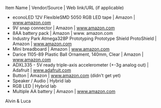 Item Name | Vendor/Source | Web link/URL (if applicable) 

- econoLED 12V FlexibleSMD 5050 RGB LED tape | Amazon | www.amazon.com 
- 9V snap connector | Amazon | www.amazon.com
- 8AA battery pack | Amazon | www. amazon.com
- Industry Park Atmega328P Prototyping Prototype Shield ProtoShield | Amazon | www.amazon.com
- Mini breadboard | Amazon | www.amazon.com
- Darice 1105-89 Plastic Ball Ornament, 140mm, Clear | Amazon | www.amazon.com
- ADXL335 - 5V ready triple-axis accelerometer (+-3g analog out) | Adafruit | www.adafruit.com
- Button | Amazon | www.amazon.com (didn't get yet)
- Speaker / Audio | Hybrid lab 
- RGB LED | Hybrid lab
- Multiple AA battery | Amazon | www.amazon.com




Alvin & Luca
